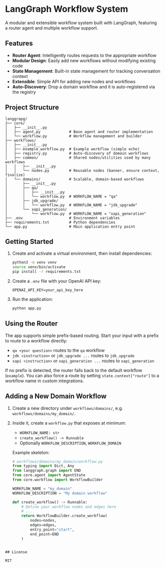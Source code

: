 # LangGraph Workflow System

A modular and extensible workflow system built with LangGraph, featuring a router agent and multiple workflow support.

## Features

- **Router Agent**: Intelligently routes requests to the appropriate workflow
- **Modular Design**: Easily add new workflows without modifying existing code
- **State Management**: Built-in state management for tracking conversation context
- **Extensible**: Simple API for adding new nodes and workflows
- **Auto-Discovery**: Drop a domain workflow and it is auto-registered via the registry

## Project Structure

```
langgrapg/
├── core/
│   ├── __init__.py
│   ├── agent.py             # Base agent and router implementation
│   └── workflow.py          # Workflow management and builder
├── workflows/
│   ├── __init__.py
│   ├── example_workflow.py  # Example workflow (simple echo)
│   ├── registry.py          # Auto-discovery of domain workflows
│   ├── common/              # Shared nodes/utilities used by many workflows
│   │   ├── __init__.py
│   │   └── nodes.py         # Reusable nodes (banner, ensure context, finalize)
│   └── domains/             # Scalable, domain-based workflows
│       ├── __init__.py
│       ├── qa/
│       │   ├── __init__.py
│       │   └── workflow.py  # WORKFLOW_NAME = "qa"
│       ├── jdk_upgrade/
│       │   └── workflow.py  # WORKFLOW_NAME = "jdk_upgrade"
│       └── xapi_generation/
│           └── workflow.py  # WORKFLOW_NAME = "xapi_generation"
├── .env                     # Environment variables
├── requirements.txt         # Python dependencies
└── app.py                   # Main application entry point
```

## Getting Started

1. Create and activate a virtual environment, then install dependencies:
   ```bash
   python3 -m venv venv
   source venv/bin/activate
   pip install -r requirements.txt
   ```
2. Create a `.env` file with your OpenAI API key:
   ```
   OPENAI_API_KEY=your_api_key_here
   ```
3. Run the application:
   ```bash
   python app.py
   ```

## Using the Router

The app supports simple prefix-based routing. Start your input with a prefix to route to a workflow directly:

- `qa <your question>` routes to the `qa` workflow
- `jdk <instruction>` or `jdk_upgrade ...` routes to `jdk_upgrade`
- `xapi <instruction>` or `xapi_generation ...` routes to `xapi_generation`

If no prefix is detected, the router falls back to the default workflow (`example`). You can also force a route by setting `state.context["route"]` to a workflow name in custom integrations.

## Adding a New Domain Workflow

1. Create a new directory under `workflows/domains/`, e.g. `workflows/domains/my_domain/`.
2. Inside it, create a `workflow.py` that exposes at minimum:
   - `WORKFLOW_NAME: str`
   - `create_workflow() -> Runnable`
   - Optionally `WORKFLOW_DESCRIPTION`, `WORKFLOW_DOMAIN`

   Example skeleton:
   ```python
   # workflows/domains/my_domain/workflow.py
   from typing import Dict, Any
   from langgraph.graph import END
   from core.agent import AgentState
   from core.workflow import WorkflowBuilder

   WORKFLOW_NAME = "my_domain"
   WORKFLOW_DESCRIPTION = "My domain workflow"

   def create_workflow() -> Runnable:
       # Define your workflow nodes and edges here
       # ...
       return WorkflowBuilder.create_workflow(
           nodes=nodes,
           edges=edges,
           entry_point="start",
           end_point=END
       )
```

## License

MIT

